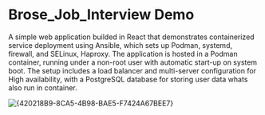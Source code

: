 # Brose_Job_Interview Demo
A simple web application builded in React that demonstrates containerized service deployment using Ansible, which sets up Podman, systemd, firewall, and SELinux, Haproxy. The application is hosted in a Podman container, running under a non-root user with automatic start-up on system boot. The setup includes a load balancer and multi-server configuration for High availability, with a PostgreSQL database for storing user data whats also run in container.

![{420218B9-8CA5-4B98-BAE5-F7424A67BEE7}](https://github.com/user-attachments/assets/77aa1b05-22ae-4c4b-9121-264c1a25bf92)
